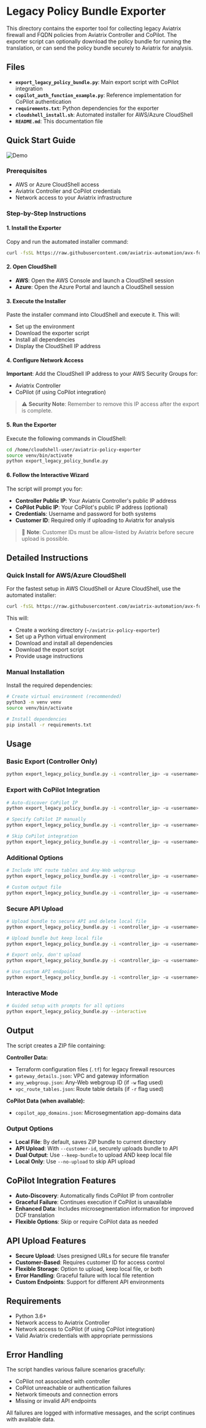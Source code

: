 # Legacy Policy Bundle Exporter

This directory contains the exporter tool for collecting legacy Aviatrix firewall and FQDN policies from Aviatrix Controller and CoPilot.  The exporter script can optionally download the policy bundle for running the translation, or can send the policy bundle securely to Aviatrix for analysis.

## Files

- **`export_legacy_policy_bundle.py`**: Main export script with CoPilot integration
- **`copilot_auth_function_example.py`**: Reference implementation for CoPilot authentication
- **`requirements.txt`**: Python dependencies for the exporter
- **`cloudshell_install.sh`**: Automated installer for AWS/Azure CloudShell
- **`README.md`**: This documentation file


## Quick Start Guide

![Demo](./images/legacy-policy-exporter.gif)

### Prerequisites
- AWS or Azure CloudShell access
- Aviatrix Controller and CoPilot credentials
- Network access to your Aviatrix infrastructure

### Step-by-Step Instructions

#### 1. Install the Exporter
Copy and run the automated installer command:
```bash
curl -fsSL https://raw.githubusercontent.com/aviatrix-automation/avx-fqdn-to-dcf-policy-translator/refs/heads/main/exporter/cloudshell_install.sh | bash
```

#### 2. Open CloudShell
- **AWS**: Open the AWS Console and launch a CloudShell session
- **Azure**: Open the Azure Portal and launch a CloudShell session

#### 3. Execute the Installer
Paste the installer command into CloudShell and execute it. This will:
- Set up the environment
- Download the exporter script
- Install all dependencies
- Display the CloudShell IP address

#### 4. Configure Network Access
**Important**: Add the CloudShell IP address to your AWS Security Groups for:
- Aviatrix Controller
- CoPilot (if using CoPilot integration)

> ⚠️ **Security Note**: Remember to remove this IP access after the export is complete.

#### 5. Run the Exporter
Execute the following commands in CloudShell:
```bash
cd /home/cloudshell-user/aviatrix-policy-exporter
source venv/bin/activate
python export_legacy_policy_bundle.py
```

#### 6. Follow the Interactive Wizard
The script will prompt you for:
- **Controller Public IP**: Your Aviatrix Controller's public IP address
- **CoPilot Public IP**: Your CoPilot's public IP address (optional)
- **Credentials**: Username and password for both systems
- **Customer ID**: Required only if uploading to Aviatrix for analysis

> 📝 **Note**: Customer IDs must be allow-listed by Aviatrix before secure upload is possible.




## Detailed Instructions

### Quick Install for AWS/Azure CloudShell

For the fastest setup in AWS CloudShell or Azure CloudShell, use the automated installer:

```bash
curl -fsSL https://raw.githubusercontent.com/aviatrix-automation/avx-fqdn-to-dcf-policy-translator/refs/heads/main/exporter/cloudshell_install.sh | bash
```

This will:
- Create a working directory (`~/aviatrix-policy-exporter`)
- Set up a Python virtual environment
- Download and install all dependencies
- Download the export script
- Provide usage instructions

### Manual Installation

Install the required dependencies:

```bash
# Create virtual environment (recommended)
python3 -m venv venv
source venv/bin/activate

# Install dependencies
pip install -r requirements.txt
```

## Usage

### Basic Export (Controller Only)
```bash
python export_legacy_policy_bundle.py -i <controller_ip> -u <username>
```

### Export with CoPilot Integration
```bash
# Auto-discover CoPilot IP
python export_legacy_policy_bundle.py -i <controller_ip> -u <username>

# Specify CoPilot IP manually
python export_legacy_policy_bundle.py -i <controller_ip> -u <username> --copilot-ip <copilot_ip>

# Skip CoPilot integration
python export_legacy_policy_bundle.py -i <controller_ip> -u <username> --skip-copilot
```

### Additional Options
```bash
# Include VPC route tables and Any-Web webgroup
python export_legacy_policy_bundle.py -i <controller_ip> -u <username> -w -r

# Custom output file
python export_legacy_policy_bundle.py -i <controller_ip> -u <username> -o my_policy_bundle.zip
```

### Secure API Upload
```bash
# Upload bundle to secure API and delete local file
python export_legacy_policy_bundle.py -i <controller_ip> -u <username> --customer-id customer-123

# Upload bundle but keep local file
python export_legacy_policy_bundle.py -i <controller_ip> -u <username> --customer-id customer-123 --keep-bundle

# Export only, don't upload
python export_legacy_policy_bundle.py -i <controller_ip> -u <username> --no-upload

# Use custom API endpoint
python export_legacy_policy_bundle.py -i <controller_ip> -u <username> --customer-id customer-123 --api-endpoint https://your-api.example.com/prod
```

### Interactive Mode
```bash
# Guided setup with prompts for all options
python export_legacy_policy_bundle.py --interactive
```

## Output

The script creates a ZIP file containing:

**Controller Data:**
- Terraform configuration files (`.tf`) for legacy firewall resources
- `gateway_details.json`: VPC and gateway information
- `any_webgroup.json`: Any-Web webgroup ID (if `-w` flag used)
- `vpc_route_tables.json`: Route table details (if `-r` flag used)

**CoPilot Data (when available):**
- `copilot_app_domains.json`: Microsegmentation app-domains data

### Output Options

- **Local File**: By default, saves ZIP bundle to current directory
- **API Upload**: With `--customer-id`, securely uploads bundle to API
- **Dual Output**: Use `--keep-bundle` to upload AND keep local file
- **Local Only**: Use `--no-upload` to skip API upload

## CoPilot Integration Features

- **Auto-Discovery**: Automatically finds CoPilot IP from controller
- **Graceful Failure**: Continues execution if CoPilot is unavailable
- **Enhanced Data**: Includes microsegmentation information for improved DCF translation
- **Flexible Options**: Skip or require CoPilot data as needed

## API Upload Features

- **Secure Upload**: Uses presigned URLs for secure file transfer
- **Customer-Based**: Requires customer ID for access control
- **Flexible Storage**: Option to upload, keep local file, or both
- **Error Handling**: Graceful failure with local file retention
- **Custom Endpoints**: Support for different API environments

## Requirements

- Python 3.6+
- Network access to Aviatrix Controller
- Network access to CoPilot (if using CoPilot integration)
- Valid Aviatrix credentials with appropriate permissions

## Error Handling

The script handles various failure scenarios gracefully:
- CoPilot not associated with controller
- CoPilot unreachable or authentication failures
- Network timeouts and connection errors
- Missing or invalid API endpoints

All failures are logged with informative messages, and the script continues with available data.